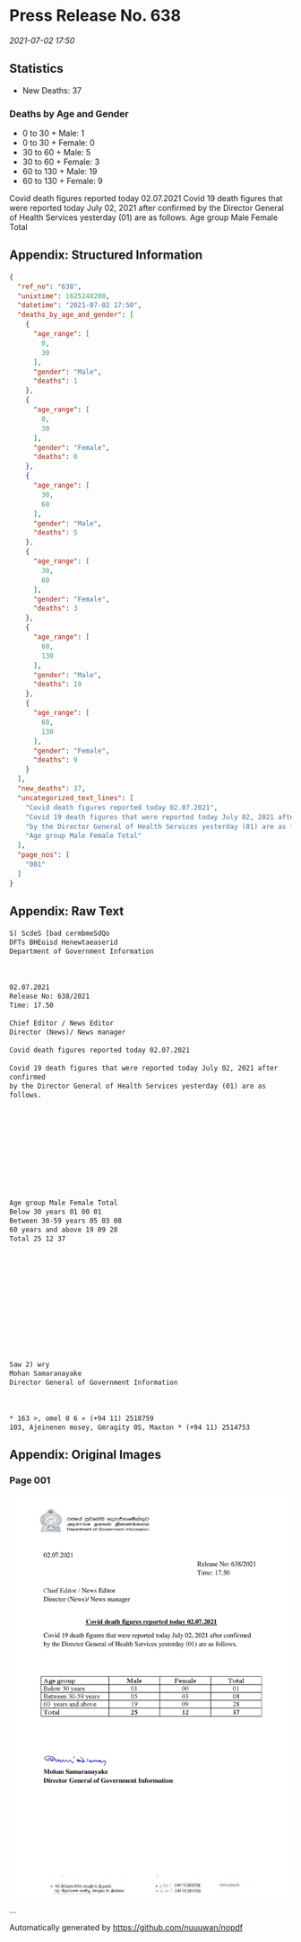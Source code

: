
# Press Release No. 638
*2021-07-02 17:50*
## Statistics
* New Deaths: 37
### Deaths by Age and Gender
* 0 to 30 + Male: 1
* 0 to 30 + Female: 0
* 30 to 60 + Male: 5
* 30 to 60 + Female: 3
* 60 to 130 + Male: 19
* 60 to 130 + Female: 9


Covid death figures reported today 02.07.2021
Covid 19 death figures that were reported today July 02, 2021 after confirmed
by the Director General of Health Services yesterday (01) are as follows.
Age group Male Female Total

## Appendix: Structured Information
```json
{
  "ref_no": "638",
  "unixtime": 1625248200,
  "datetime": "2021-07-02 17:50",
  "deaths_by_age_and_gender": [
    {
      "age_range": [
        0,
        30
      ],
      "gender": "Male",
      "deaths": 1
    },
    {
      "age_range": [
        0,
        30
      ],
      "gender": "Female",
      "deaths": 0
    },
    {
      "age_range": [
        30,
        60
      ],
      "gender": "Male",
      "deaths": 5
    },
    {
      "age_range": [
        30,
        60
      ],
      "gender": "Female",
      "deaths": 3
    },
    {
      "age_range": [
        60,
        130
      ],
      "gender": "Male",
      "deaths": 19
    },
    {
      "age_range": [
        60,
        130
      ],
      "gender": "Female",
      "deaths": 9
    }
  ],
  "new_deaths": 37,
  "uncategorized_text_lines": [
    "Covid death figures reported today 02.07.2021",
    "Covid 19 death figures that were reported today July 02, 2021 after confirmed",
    "by the Director General of Health Services yesterday (01) are as follows.",
    "Age group Male Female Total"
  ],
  "page_nos": [
    "001"
  ]
}
```

## Appendix: Raw Text
```text
S) ScdeS [bad cermbmeSdQo
DFTs BHEoisd Henewtaeaserid
Department of Government Information

 

02.07.2021
Release No: 638/2021
Time: 17.50

Chief Editor / News Editor
Director (News)/ News manager

Covid death figures reported today 02.07.2021

Covid 19 death figures that were reported today July 02, 2021 after confirmed
by the Director General of Health Services yesterday (01) are as follows.

 

 

 

 

 

Age group Male Female Total
Below 30 years 01 00 01
Between 30-59 years 05 03 08
60 years and above 19 09 28
Total 25 12 37

 

 

 

 

 

 

Saw 2) wry
Mohan Samaranayake
Director General of Government Information

 

* 163 >, omel 0 6 » (+94 11) 2518759
103, Ajeinenen mosey, Gmragity 0S, Maxton * (+94 11) 2514753

```

## Appendix: Original Images

### Page 001

![page_no](https://raw.githubusercontent.com/nuuuwan/nopdf_data/main/nopdf.dgigovlk.ref638.page001.jpeg)
        

...

Automatically generated by https://github.com/nuuuwan/nopdf

    
    